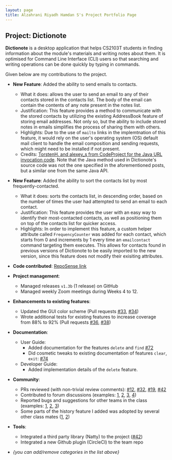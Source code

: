 ```yaml
---
layout: page
title: Alzahrani Riyadh Hamdan S's Project Portfolio Page
---
```


## Project: Dictionote

**Dictionote** is a desktop application that helps CS2103T students in finding information about the module's materials and writing notes about them. It is optimised for Command Line Interface (CLI) users so that searching and writing operations can be done quickly by typing in commands.

Given below are my contributions to the project.

* **New Feature**: Added the ability to send emails to contacts.
  * What it does: allows the user to send an email to any of their contacts stored in the contacts list. The body of the email can contain the contents of any note present in the notes list.
  * Justification: This feature provides a method to communicate with the stored contacts by utilizing the existing AddressBook feature of storing email addresses. Not only so, but the ability to include stored notes in emails simplifies the process of sharing them with others.
  * Highlights: Due to the use of `mailto` links in the implemtnation of this feature, it would rely on the user's operating system (OS) default mail client to handle the email composition and sending requests, which might need to be installed if not present.
  * Credits: [TorstenH. and alexey_s from CodeProject for the Java URL invocation code](https://www.codeproject.com/questions/398241/how-to-open-url-in-java). Note that the Java method used in Dictionote's source code was not the one specified in the aforementioned posts, but a similar one from the same Java API. 
  
* **New Feature**: Added the ability to sort the contacts list by most frequently-contacted.
  * What it does: sorts the contacts list, in descending order, based on the number of times the user had attempted to send an email to each contact.
  * Justification: This feature provides the user with an easy way to identify their most-contacted contacts, as well as positioning them on top of the contacts list for quicker access.
  * Highlights: In order to implement this feature, a custom helper attribute called `FrequencyCounter` was added for each contact, which starts from 0 and increments by 1 every time an `emailcontact` command targeting them executes. This allows for contacts found in previous versions of Dictionote to be easily imported to the new version, since this feature does not modify their exisiting attributes.

* **Code contributed**: [RepoSense link](https://nus-cs2103-ay2021s2.github.io/tp-dashboard/?search=w13&sort=groupTitle&sortWithin=title&since=2021-02-19&timeframe=commit&mergegroup=&groupSelect=groupByRepos&breakdown=false&tabOpen=true&tabType=authorship&tabAuthor=riyadh-h&tabRepo=AY2021S2-CS2103T-W13-1%2Ftp%5Bmaster%5D&authorshipIsMergeGroup=false&authorshipFileTypes=docs~functional-code~test-code&authorshipIsBinaryFileTypeChecked=false)

* **Project management**:
  * Managed releases `v1.3b` (1 release) on GitHub
  * Managed weekly Zoom meetings during Weeks 4 to 12.

* **Enhancements to existing features**:
  * Updated the GUI color scheme (Pull requests [\#33](), [\#34]())
  * Wrote additional tests for existing features to increase coverage from 88% to 92% (Pull requests [\#36](), [\#38]())

* **Documentation**:
  * User Guide:
    * Added documentation for the features `delete` and `find` [\#72]()
    * Did cosmetic tweaks to existing documentation of features `clear`, `exit`: [\#74]()
  * Developer Guide:
    * Added implementation details of the `delete` feature.

* **Community**:
  * PRs reviewed (with non-trivial review comments): [\#12](), [\#32](), [\#19](), [\#42]()
  * Contributed to forum discussions (examples: [1](), [2](), [3](), [4]())
  * Reported bugs and suggestions for other teams in the class (examples: [1](), [2](), [3]())
  * Some parts of the history feature I added was adopted by several other class mates ([1](), [2]())

* **Tools**:
  * Integrated a third party library (Natty) to the project ([\#42]())
  * Integrated a new Github plugin (CircleCI) to the team repo

* _{you can add/remove categories in the list above}_
